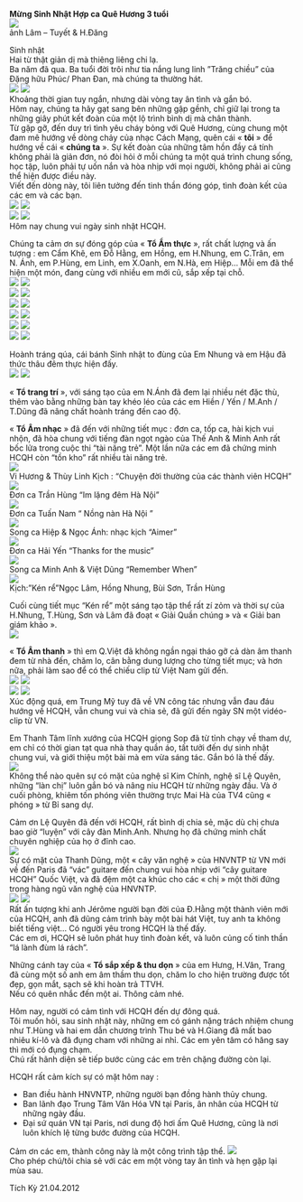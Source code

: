 <!--
title: Sinh nhật HCQH 3 tuổi
author:  Nguyễn Tích Kỳ
-->

**Mừng Sinh Nhật Hợp ca Quê Hương 3 tuổi**  
![](1-1.jpg)  
ảnh Lâm – Tuyết & H.Đăng
          
Sinh nhật  
Hai từ thật giản dị mà thiêng liêng chi lạ.  
Ba năm đã qua.
Ba tuổi đời trôi như tia nắng lung linh ”Trăng chiều”  của Đặng hữu Phúc/ Phan Đan, mà chúng ta thường hát.  
![](1-2.jpg) ![](1-3.jpg)  
Khoảng thời gian tuy ngắn, nhưng dài vòng tay ân tình và gắn bó.  
Hôm nay, chúng ta hãy gạt sang bên những gập gềnh, chỉ giữ lại trong ta những giây phút kết đoàn của một lộ trình bình dị mà chân thành.  
Từ gặp gỡ, đến duy trì tình yêu cháy bỏng với Quê Hương, cùng chung một đam mê hướng về dòng chảy của nhạc Cách Mạng, quên cái « **tôi** » để hướng về cái « **chúng ta** ». Sự kết đoàn của những tâm hồn đầy cá tính không phải là giản đơn, nó đòi hỏi ở mỗi chúng ta một quá trình chung sống, học tập, luôn phải tự uốn nắn và hòa nhịp với mọi người, không phải ai cũng thể hiện được điều này.  
Viết đến dòng này, tôi liên tưởng đến tinh thần đóng góp, tình đoàn kết của các em và các bạn.  
![](1-4.jpg) ![](1-5.jpg)  
![](1-6.jpg) ![](1-7.jpg)  
Hôm nay chung vui ngày sinh nhật HCQH.  

Chúng ta cảm ơn sự đóng góp của « **Tổ Ẩm thực** », rất chất lượng và ấn tượng : em Cẩm Khê, em Đỗ Hằng, em Hồng, em H.Nhung, em C.Trân, em N. Ánh, em P.Hùng, em Linh, em X.Oanh, em N.Hà, em Hiệp... Mỗi em đã thể hiện một món, đang cùng với nhiều em mới cũ, sắp xếp tại chỗ.  
![](1-8.jpg) ![](1-9.jpg)  
![](1-10.jpg) ![](1-11.jpg)  
![](1-12.jpg) ![](1-13.jpg)  
![](1-14.jpg) ![](1-15.jpg)  
![](1-16.jpg) ![](1-17.jpg)  
![](1-18.jpg) ![](1-19.jpg)  

Hoành tráng qúa, cái bánh Sinh nhật to đùng của Em Nhung và em Hậu đã thức thâu đêm thực hiện đấy.  
![](1-20.jpg)  ![](1-21.jpg)

« **Tổ trang trí** », với sáng tạo của em N.Ánh đã đem lại nhiều nét đặc thù, thêm vào bằng những bàn tay khéo léo của các em Hiền /  Yến / M.Anh / T.Dũng đã nâng chất hoành tráng đến cao độ.

« **Tổ Âm nhạc** » đã đến với những tiết mục : đơn ca, tốp ca, hài kịch vui nhộn, đã hòa chung với tiếng đàn ngọt ngào của Thế Anh & Minh Anh rất bốc lửa trong cuộc thi  “tài năng trẻ”. Một lần nữa các em đã chứng minh HCQH còn “tồn kho” rất nhiều tài năng trẻ.  
![](1-22.jpg)  
Vi Hương & Thùy Linh  Kịch : “Chuyện đời thường của các thành viên HCQH”  
![](1-23.jpg)  
Đơn ca Trần Hùng “Im lặng đêm Hà Nội”  
![](1-24.jpg)  
Đơn ca Tuấn Nam “ Nồng nàn Hà Nội ”  
![](1-25.jpg)  
Song ca Hiệp  &  Ngọc Ánh: nhạc kịch “Aimer”  
![](1-26.jpg)  
Đơn ca Hải Yến “Thanks for the music”  
![](1-27.jpg)  
Song ca Minh Anh & Việt Dũng “Remember When”  
![](1-28.jpg)  
Kịch:”Kén rể”Ngọc Lâm, Hồng Nhung, Bùi Sơn, Trần Hùng

Cuối cùng tiết mục “Kén rể” một sáng tạo tập thể rất zí zỏm và thời sự của H.Nhung, T.Hùng, Sơn và Lâm đã đoạt  « Giải Quần chúng » và « Giải ban giám khảo ».  
![](1-29.jpg)

« **Tổ Âm thanh** » thì em Q.Việt đã không ngần ngại tháo gỡ cả dàn âm thanh đem từ nhà đến, chăm lo, cân bằng dung lượng cho từng tiết mục; và hơn nữa, phải làm sao để có thể chiếu clip từ Việt Nam gửi đến.  
![](1-30.jpg) ![](1-31.jpg)  
![](1-32.jpg) ![](1-33.jpg)  
Xúc động quá, em Trung Mỹ tuy đã về VN công tác nhưng vẫn đau đáu hướng về HCQH, vẫn chung vui và chia sẻ, đã gửi đến ngày SN một vidéo-clip từ VN.  

Em Thanh Tâm lĩnh xướng của HCQH giọng Sop đã từ tỉnh chạy về tham dự, em chỉ có thời gian tạt qua nhà thay quần áo, tất tưởi đến dự sinh nhật chung vui, và giới thiệu một bài mà em vừa sáng tác. Gắn bó là thế đấy.  
![](1-34.jpg)  
Không thể nào quên sự có mặt của nghệ sĩ Kim Chính, nghệ sĩ Lệ Quyên, những “làn chị” luôn gắn bó và nâng niu HCQH từ những ngày đầu. Và ở cuối phòng, khiêm tốn phóng viên thường trực Mai Hà của TV4 cũng « phóng » từ Bỉ sang dự.  

Cảm ơn Lệ Quyên đã đến với HCQH, rất bình dị chia sẻ, mặc dù chị chưa bao giờ “luyện” với cây đàn Minh.Anh. Nhưng họ đã chứng minh chất chuyên nghiệp của họ ở đỉnh cao.  
![](1-35.jpg)  
Sự có mặt của Thanh Dũng, một « cây văn nghệ » của HNVNTP từ VN mới về đến Paris  đã “vác”  guitare đến chung vui hòa nhịp với “cây guitare HCQH” Quốc Việt, và đã đệm một ca khúc cho các « chị » một thời đứng trong hàng ngũ văn nghệ của HNVNTP.  
![](1-36.jpg) ![](1-37.jpg)  
Rất ấn tượng khi anh Jérôme người bạn đời của Đ.Hằng một thành viên mới của HCQH, anh đã dũng cảm trình bày một bài hát Việt, tuy anh ta không biết tiếng việt… Có người yêu trong HCQH là thế đấy.  
Các em ơi, HCQH sẽ luôn phát huy tình đoàn kết, và luôn củng cố tinh thần “lá lành đùm lá rách”.

Những cánh tay của « **Tổ sắp xếp & thu dọn** » của em Hưng, H.Vân, Trang đã cùng một số anh em âm thầm thu dọn, chăm lo cho hiện trường được tốt đẹp, gọn mắt, sạch sẽ khi hoàn trả TTVH.  
Nếu có quên nhắc đến một ai. Thông cảm nhé.
 
Hôm nay, người có cảm tình với HCQH đến dự đông quá.  
Tôi muốn hỏi, sau sinh nhật này, những em có gánh nặng trách nhiệm chung như T.Hùng và hai em dẫn chương trình Thu bé và H.Giang đã mất bao nhiêu kí-lô và đã đụng cham với những ai nhỉ. Các em yên tâm có hăng say thì mới có đụng chạm.  
Chú rất hãnh diện sẽ tiếp bước cùng các em trên chặng đường còn lại.
 
HCQH rất cảm kích sự có mặt hôm nay :
* Ban điều hành HNVNTP, những người bạn đồng hành thủy chung.
* Ban lãnh đạo Trung Tâm Văn Hóa VN tại Paris, ân nhân của HCQH từ những ngày đầu.
* Đại sứ quán VN tại Paris, nơi dung độ hơi ấm Quê Hương, cũng là nơi luôn khích lệ từng bước đường của HCQH.

Cảm ơn các em, thành công này là một công trình tập thể.
![](1-38.jpg)  
Cho phép chú/tôi chia sẻ với các em một vòng tay ân tình và hẹn gặp lại mùa sau.
 
Tích Kỳ
21.04.2012